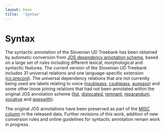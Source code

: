 ```yaml
---
layout: base
title:  'Syntax'
---
```


# Syntax

The syntactic annotation of the Slovenian UD Treebank has been obtained by automatic conversion from [JOS dependency annotation scheme](http://eng.slovenscina.eu/tehnologije/razclenjevalnik), based on a large set of rules including different lexical, morphological and syntactic features. The current version of the Slovenian UD Treebank includes 31 universal relations and one language-specific extension ([cc:preconj](../../en/feat/cc-preconj.html)). The universal dependency relations that are not currently being used are labels relating to voice ([nsubjpass](../../u/dep/nsubjpass.html), [csubjpass](../../u/dep/csubjpass.html), [auxpass](../../u/dep/auxpass.html)) and some other loose joining relations that had not been annotated within the original JOS annotation scheme ([list](../../u/dep/list.html), [dislocated](../../u/dep/dislocated.html), [remnant](../../u/dep/remnant.html), [reparandum](../../u/dep/reparandum.html), [vocative](../../u/dep/vocative.html) and [goeswith](../../u/dep/goeswith.html)).

The original JOS annotations have been preserved as part of the [MISC column](http://universaldependencies.org/format.html) in the released data. Further revisions of this work, addition of new conversion rules and online guidelines for syntactic annotation remain work in progress.


